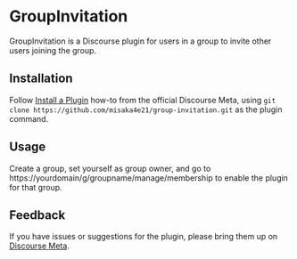 # GroupInvitation

GroupInvitation is a Discourse plugin for users in a group to invite other users joining the group.

## Installation

Follow [Install a Plugin](https://meta.discourse.org/t/install-a-plugin/19157)
how-to from the official Discourse Meta, using `git clone https://github.com/misaka4e21/group-invitation.git`
as the plugin command.

## Usage

Create a group, set yourself as group owner, and go to https://yourdomain/g/groupname/manage/membership to enable the plugin for that group.

## Feedback

If you have issues or suggestions for the plugin, please bring them up on
[Discourse Meta](https://meta.discourse.org).
